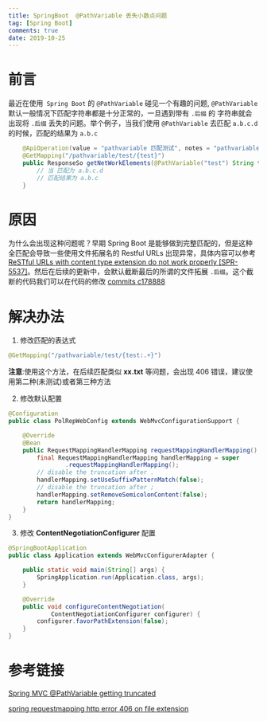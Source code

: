 ```yaml
---
title: SpringBoot  @PathVariable 丢失小数点问题
tag: [Spring Boot]
comments: true
date: 2019-10-25
---
```




# 前言

最近在使用` Spring Boot` 的 `@PathVariable` 碰见一个有趣的问题, `@PathVariable`  默认一般情况下匹配字符串都是十分正常的，一旦遇到带有 `.后缀`  的 字符串就会出现将 `.后缀` 丢失的问题。举个例子，当我们使用 `@PathVariable`   去匹配 `a.b.c.d`  的时候，匹配的结果为 `a.b.c`


```java
    @ApiOperation(value = "pathvariable 匹配测试", notes = "pathvariable 匹配测试")
    @GetMapping("/pathvariable/test/{test}")
    public ResponseSo getNetWorkElements(@PathVariable("test") String test) {
        // 当 匹配为 a.b.c.d 
        // 匹配结果为 a.b.c
    }
```

# 原因

为什么会出现这种问题呢？早期 Spring Boot 是能够做到完整匹配的，但是这种全匹配会导致一些使用文件拓展名的 Restful URLs 出现异常，具体内容可以参考 [ReSTful URLs with content type extension do not work properly [SPR-5537]](https://github.com/spring-projects/spring-framework/issues/10208)。然后在后续的更新中，会默认截断最后的所谓的文件拓展 `.后缀`。这个截断的代码我们可以在代码的修改 [commits c178888](https://github.com/spring-projects/spring-framework/commit/c178888efd6db95ac62a4044bdfeac1b36be2d5b)


# 解决办法

1. 修改匹配的表达式

```java
@GetMapping("/pathvariable/test/{test:.+}")
```

**注意**:使用这个方法，在后续匹配类似 **xx.txt** 等问题，会出现 406 错误，建议使用第二种(未测试)或者第三种方法

2. 修改默认配置

```java
@Configuration
public class PolRepWebConfig extends WebMvcConfigurationSupport {

    @Override
    @Bean
    public RequestMappingHandlerMapping requestMappingHandlerMapping() {
        final RequestMappingHandlerMapping handlerMapping = super
                .requestMappingHandlerMapping();
        // disable the truncation after .
        handlerMapping.setUseSuffixPatternMatch(false);
        // disable the truncation after ;
        handlerMapping.setRemoveSemicolonContent(false);
        return handlerMapping;
    }
}
```
3. 修改 **ContentNegotiationConfigurer** 配置

```java
@SpringBootApplication
public class Application extends WebMvcConfigurerAdapter {

    public static void main(String[] args) {
        SpringApplication.run(Application.class, args);
    }

    @Override
    public void configureContentNegotiation(
            ContentNegotiationConfigurer configurer) {
        configurer.favorPathExtension(false);
    }
}
```

# 参考链接

[Spring MVC @PathVariable getting truncated](https://stackoverflow.com/questions/3526523/spring-mvc-pathvariable-getting-truncated)

[spring requestmapping http error 406 on file extension](https://stackoverflow.com/a/28149037/9319791)